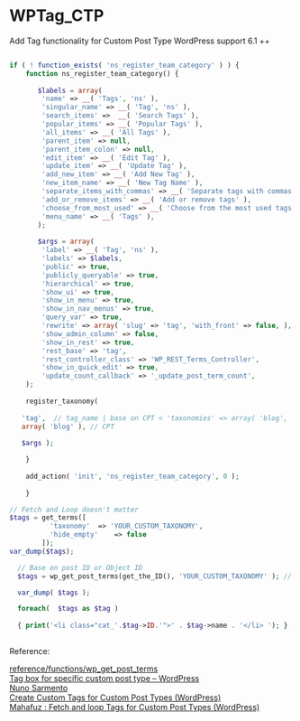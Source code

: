 # WPTag_CTP
Add Tag functionality for Custom Post Type WordPress support 6.1 ++

```PHP

if ( ! function_exists( 'ns_register_team_category' ) ) {
	function ns_register_team_category() {
	
	   $labels = array(
		'name' => __( 'Tags', 'ns' ),
		'singular_name' => __( 'Tag', 'ns' ),
		'search_items' =>  __( 'Search Tags' ),
		'popular_items' => __( 'Popular Tags' ),
		'all_items' => __( 'All Tags' ),
		'parent_item' => null,
		'parent_item_colon' => null,
		'edit_item' => __( 'Edit Tag' ),
		'update_item' => __( 'Update Tag' ),
		'add_new_item' => __( 'Add New Tag' ),
		'new_item_name' => __( 'New Tag Name' ),
		'separate_items_with_commas' => __( 'Separate tags with commas' ),
		'add_or_remove_items' => __( 'Add or remove tags' ),
		'choose_from_most_used' => __( 'Choose from the most used tags' ),
		'menu_name' => __( 'Tags' ),
	   );
	
	   $args = array(
		'label' => __( 'Tag', 'ns' ),
		'labels' => $labels,
		'public' => true,
		'publicly_queryable' => true,
		'hierarchical' => true,
		'show_ui' => true,
		'show_in_menu' => true,
		'show_in_nav_menus' => true,
		'query_var' => true,
		'rewrite' => array( 'slug' => 'tag', 'with_front' => false, ),
		'show_admin_column' => false,
		'show_in_rest' => true,
		'rest_base' => 'tag',
		'rest_controller_class' => 'WP_REST_Terms_Controller',
		'show_in_quick_edit' => true,
		'update_count_callback' => '_update_post_term_count',
	);
	
	register_taxonomy( 
  
   'tag',  // tag_name | base on CPT < 'taxonomies' => array( 'blog', 'category', 'tag'), >
   array( 'blog' ), // CPT
   
   $args );

	}
  
	add_action( 'init', 'ns_register_team_category', 0 );
	
	}


```

```PHP
// Fetch and Loop doesn't matter
$tags = get_terms([
          'taxonomy'  => 'YOUR_CUSTOM_TAXONOMY',
          'hide_empty'    => false
        ]);
var_dump($tags);

```

```PHP
  // Base on post ID or Object ID
  $tags = wp_get_post_terms(get_the_ID(), 'YOUR_CUSTOM_TAXONOMY' ); // default < 'post_tag' >

  var_dump( $tags );		

  foreach(  $tags as $tag ) 
		
  { print('<li class="cat_'.$tag->ID.'">' . $tag->name . '</li> '); }
  
```

Reference: <br />

<a href="https://developer.wordpress.org/reference/functions/wp_get_post_terms/">reference/functions/wp_get_post_terms</a><br />
<a href="https://nielsoffice197227997.wordpress.com/2021/09/06/tag-box-for-specific-custom-post-type-wordpress/">Tag box for specific custom post type – WordPress</a><br />
<a href="https://wordpress.stackexchange.com/questions/62260/how-to-add-tags-to-custom-post-type">Nuno Sarmento</a><br />
<a href="https://www.sanwebe.com/snippet/create-custom-tags-for-custom-post-types-wordpress">Create Custom Tags for Custom Post Types (WordPress)</a><br />
<a href="https://stackoverflow.com/questions/29230243/wordpress-get-all-tags-from-custom-post-type">Mahafuz : Fetch and loop Tags for Custom Post Types (WordPress)</a><br />


